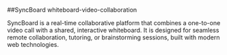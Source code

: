 ##SyncBoard whiteboard-video-collaboration

SyncBoard is a real-time collaborative platform that combines a one-to-one video call with a shared, interactive whiteboard. It is designed for seamless remote collaboration, tutoring, or brainstorming sessions, built with modern web technologies.

